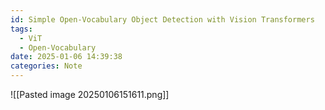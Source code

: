 ```yaml
---
id: Simple Open-Vocabulary Object Detection with Vision Transformers
tags:
  - ViT
  - Open-Vocabulary
date: 2025-01-06 14:39:38
categories: Note
---
```

![[Pasted image 20250106151611.png]]

